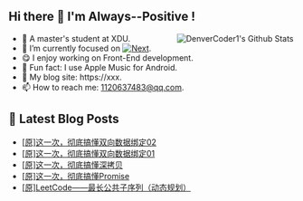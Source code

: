 ## Hi there 👋 I'm Always--Positive !
<div>
  <img alt="DenverCoder1's Github Stats" src="https://denvercoder1-github-readme-stats.vercel.app/api?username=qq1120637483&show_icons=true&count_private=true&theme=react&hide_border=true&hide_title=true&bg_color=1F222E&title_color=F85D7F&icon_color=F8D866" align= "right" />

- 🎒 A master's student at XDU. 
- 🔬 I’m currently focused on [![Next](https://img.shields.io/badge/-Next-brightgreen)](https://). 
- 😋 I enjoy working on Front-End development.
- 🎵 Fun fact: I use Apple Music for Android.
- 📝 My blog site: https://xxx.
- 📫 How to reach me:  1120637483@qq.com.
</div>  


## 📕 Latest Blog Posts

<!-- BLOG-POST-LIST:START -->
- [[原]这一次，彻底搞懂双向数据绑定02](https://blog.csdn.net/sinat_41696687/article/details/122963967)
- [[原]这一次，彻底搞懂双向数据绑定01](https://blog.csdn.net/sinat_41696687/article/details/122932489)
- [[原]这一次，彻底搞懂深拷贝](https://blog.csdn.net/sinat_41696687/article/details/122913171)
- [[原]这一次，彻底搞懂Promise](https://blog.csdn.net/sinat_41696687/article/details/122892294)
- [[原]LeetCode——最长公共子序列（动态规划）](https://blog.csdn.net/sinat_41696687/article/details/122873288)
<!-- BLOG-POST-LIST:END -->









